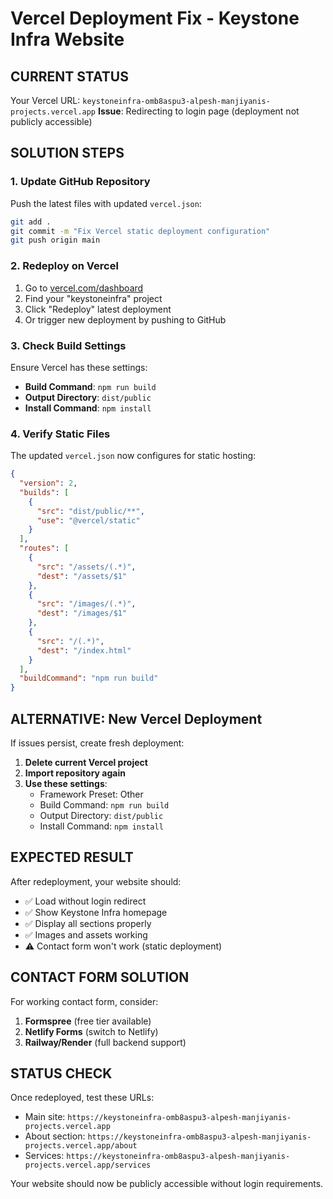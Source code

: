 # Vercel Deployment Fix - Keystone Infra Website

## CURRENT STATUS
Your Vercel URL: `keystoneinfra-omb8aspu3-alpesh-manjiyanis-projects.vercel.app`
**Issue**: Redirecting to login page (deployment not publicly accessible)

## SOLUTION STEPS

### 1. Update GitHub Repository
Push the latest files with updated `vercel.json`:
```bash
git add .
git commit -m "Fix Vercel static deployment configuration"
git push origin main
```

### 2. Redeploy on Vercel
1. Go to [vercel.com/dashboard](https://vercel.com/dashboard)
2. Find your "keystoneinfra" project
3. Click "Redeploy" latest deployment
4. Or trigger new deployment by pushing to GitHub

### 3. Check Build Settings
Ensure Vercel has these settings:
- **Build Command**: `npm run build`
- **Output Directory**: `dist/public`
- **Install Command**: `npm install`

### 4. Verify Static Files
The updated `vercel.json` now configures for static hosting:
```json
{
  "version": 2,
  "builds": [
    {
      "src": "dist/public/**",
      "use": "@vercel/static"
    }
  ],
  "routes": [
    {
      "src": "/assets/(.*)",
      "dest": "/assets/$1"
    },
    {
      "src": "/images/(.*)", 
      "dest": "/images/$1"
    },
    {
      "src": "/(.*)",
      "dest": "/index.html"
    }
  ],
  "buildCommand": "npm run build"
}
```

## ALTERNATIVE: New Vercel Deployment

If issues persist, create fresh deployment:

1. **Delete current Vercel project**
2. **Import repository again**
3. **Use these settings**:
   - Framework Preset: Other
   - Build Command: `npm run build`
   - Output Directory: `dist/public`
   - Install Command: `npm install`

## EXPECTED RESULT
After redeployment, your website should:
- ✅ Load without login redirect
- ✅ Show Keystone Infra homepage
- ✅ Display all sections properly
- ✅ Images and assets working
- ⚠️ Contact form won't work (static deployment)

## CONTACT FORM SOLUTION
For working contact form, consider:
1. **Formspree** (free tier available)
2. **Netlify Forms** (switch to Netlify)
3. **Railway/Render** (full backend support)

## STATUS CHECK
Once redeployed, test these URLs:
- Main site: `https://keystoneinfra-omb8aspu3-alpesh-manjiyanis-projects.vercel.app`
- About section: `https://keystoneinfra-omb8aspu3-alpesh-manjiyanis-projects.vercel.app/about`
- Services: `https://keystoneinfra-omb8aspu3-alpesh-manjiyanis-projects.vercel.app/services`

Your website should now be publicly accessible without login requirements.